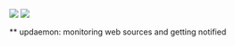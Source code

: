 ![](https://img.shields.io/badge/python-v3.9-blue)
![](https://img.shields.io/github/license/ystepanoff/updaemon)

** updaemon: monitoring web sources and getting notified
